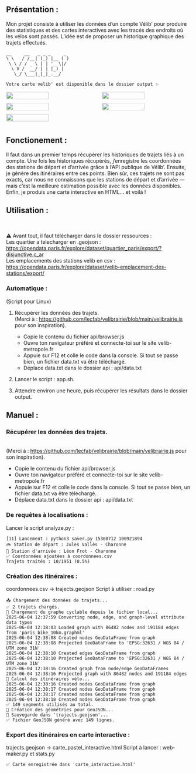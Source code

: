 ## Présentation :
Mon projet consiste à utiliser les données d’un compte Vélib’ pour produire des statistiques et des cartes interactives avec les tracés des endroits où les vélos sont passés. L’idée est de proposer un historique graphique des trajets effectués.
```
__     __   _ _ _     _ 
\ \   / /__| (_) |__ ( )
 \ \ / / _ \ | | '_ \|/ 
  \ V /  __/ | | |_) |  
   \_/ \___|_|_|_.__/   
                        
Votre carte velib' est disponible dans le dossier output ✨
```






<div style="display: flex; flex-wrap: wrap; justify-content: space-between;">
  <img src="https://github.com/user-attachments/assets/71b1f1df-45f1-4cdd-a49f-1c11e4a23cdf"  style="width: 48%; margin-bottom: 10px;">
  <img src="https://github.com/user-attachments/assets/cabb9f6c-46ac-4e42-a7a1-1d622720b204" style="width: 48%; margin-bottom: 10px;">
</div>
<div style="display: flex; flex-wrap: wrap; justify-content: space-between;">
  <img src="https://github.com/user-attachments/assets/efac3058-5090-445d-b84a-94c1c53075ee"  style="width: 48%; margin-bottom: 10px;">
  <img src="https://github.com/user-attachments/assets/8ecd5b62-39ad-4875-b7d5-0d5b00f4721c" style="width: 48%; margin-bottom: 10px;">
  <img src="https://github.com/user-attachments/assets/21636774-8def-49cb-9ce0-1def64750e13"  style="width: 48%; margin-bottom: 10px;">

</div>

## Fonctionement : 
Il faut dans un premier temps récupérer les historiques de trajets liés à un compte. 
Une fois les historiques récupérés, j’enregistre les coordonnées des stations de départ et d’arrivée grâce à l’API publique de Vélib’. Ensuite, je génère des itinéraires entre ces points. Bien sûr, ces trajets ne sont pas exacts, car nous ne connaissons que les stations de départ et d’arrivée — mais c’est la meilleure estimation possible avec les données disponibles.
Enfin, je produis une carte interactive en HTML… et voilà !
### 
## Utilisation :
<br>

⚠️ Avant tout, il faut télécharger dans le dossier ressources :
<br>
Les quartier a telecharger en .geojson : https://opendata.paris.fr/explore/dataset/quartier_paris/export/?disjunctive.c_ar
<br>
Les emplacements des stations velib en csv : https://opendata.paris.fr/explore/dataset/velib-emplacement-des-stations/export/
### Automatique :
(Script pour Linux)
1. Récupérer les données des trajets.
   <br> (Merci à : https://github.com/lecfab/velibrairie/blob/main/velibrairie.js pour son inspiration).
   - Copie le contenu du fichier api/browser.js
   - Ouvre ton navigateur préféré et connecte-toi sur le site velib-metropole.fr
   - Appuie sur F12 et colle le code dans la console. Si tout se passe bien, un fichier data.txt va être téléchargé.
   - Déplace data.txt dans le dossier api : api/data.txt
 
2. Lancer le script : app.sh.
3. Attendre environ une heure, puis récupérer les résultats dans le dossier output.


## Manuel :

### Récupérer les données des trajets.
   <br> (Merci à : https://github.com/lecfab/velibrairie/blob/main/velibrairie.js pour son inspiration).
   - Copie le contenu du fichier api/browser.js
   - Ouvre ton navigateur préféré et connecte-toi sur le site velib-metropole.fr
   - Appuie sur F12 et colle le code dans la console. Si tout se passe bien, un fichier data.txt va être téléchargé.
   - Déplace data.txt dans le dossier api : api/data.txt
     
### De requêtes à localisations :
Lancer le script analyze.py :
```python3 analyze.py
[11] Lancement : python3 saver.py 15308712 100921894
🚲 Station de départ : Jules Vallès - Charonne
🏁 Station d'arrivée : Léon Frot - Charonne
✅ Coordonnées ajoutées à coordonnees.csv
Trajets traités : 10/1951 (0.5%)
```




### Création des itinéraires :
coordonnees.csv → trajects.geojson
Script à utiliser : road.py
```python3 road.py
📥 Chargement des données de trajets...
✅ 2 trajets chargés.
📂 Chargement du graphe cyclable depuis le fichier local...
2025-06-04 12:37:59 Converting node, edge, and graph-level attribute data types
2025-06-04 12:38:03 Loaded graph with 86482 nodes and 191184 edges from 'paris_bike_10km.graphml'
2025-06-04 12:38:08 Created nodes GeoDataFrame from graph
2025-06-04 12:38:08 Projected GeoDataFrame to 'EPSG:32631 / WGS 84 / UTM zone 31N'
2025-06-04 12:38:10 Created edges GeoDataFrame from graph
2025-06-04 12:38:10 Projected GeoDataFrame to 'EPSG:32631 / WGS 84 / UTM zone 31N'
2025-06-04 12:38:16 Created graph from node/edge GeoDataFrames
2025-06-04 12:38:16 Projected graph with 86482 nodes and 191184 edges
🚴 Calcul des itinéraires vélo...
2025-06-04 12:38:16 Created nodes GeoDataFrame from graph
2025-06-04 12:38:17 Created nodes GeoDataFrame from graph
2025-06-04 12:38:17 Created nodes GeoDataFrame from graph
2025-06-04 12:38:18 Created nodes GeoDataFrame from graph
✅ 149 segments utilisés au total.
🧱 Création des géométries pour GeoJSON...
💾 Sauvegarde dans 'trajects.geojson'...
✅ Fichier GeoJSON généré avec 149 lignes.
```


### Export des itinéraires en carte interactive :
trajects.geojson → carte_pastel_interactive.html
Script à lancer : web-maker.py et stats.py
```python3 web-maker.py
✅ Carte enregistrée dans 'carte_interactive.html'
```

